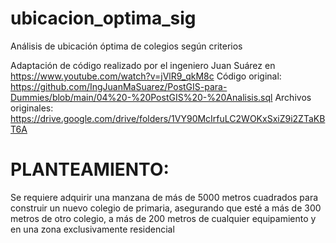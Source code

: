 # ubicacion_optima_sig
Análisis de ubicación óptima de colegios según criterios

Adaptación de código realizado por el ingeniero Juan Suárez en https://www.youtube.com/watch?v=jVlR9_qkM8c 
Código original: https://github.com/IngJuanMaSuarez/PostGIS-para-Dummies/blob/main/04%20-%20PostGIS%20-%20Analisis.sql
Archivos originales: https://drive.google.com/drive/folders/1VY90McIrfuLC2WOKxSxiZ9i2ZTaKBT6A

# PLANTEAMIENTO: 
Se requiere adquirir una manzana de más de 5000 metros cuadrados para construir un nuevo colegio de primaria, 
asegurando que esté a más de 300 metros de otro colegio, a más de 200 metros de cualquier equipamiento y en una 
zona exclusivamente residencial
